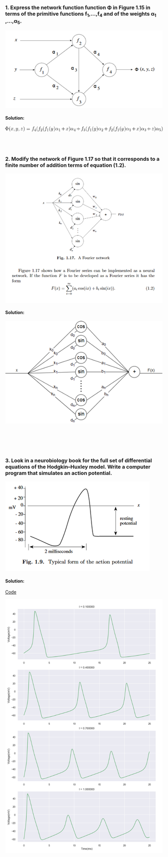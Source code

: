 
### 1. Express the network function function Φ in Figure 1.15 in terms of the primitive functions f<sub>1</sub>,...,f<sub>4</sub> and of the weights α<sub>1</sub> ,...,α<sub>5</sub>.

![Figure 1.15](images/figure115.PNG)

#### Solution:
![Answer 1](images/answer1.png)
<br>
<br>
<br>
<br>

### 2. Modify the network of Figure 1.17 so that it corresponds to a finite number of addition terms of equation (1.2).

![Figure 1.17 and Equation 1.2](images/figure117.PNG)

#### Solution:

![Answer 2](images/answer2.png)

<br>
<br>
<br>
<br>

### 3. Look in a neurobiology book for the full set of differential equations of the Hodgkin–Huxley model. Write a computer program that simulates an action potential.

![Figure 1.9](images/figure19.PNG)

#### Solution:

[Code](3.py)

![Answer 3](images/answer3.PNG)
